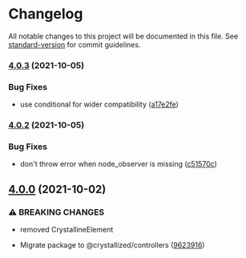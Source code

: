 # Changelog

All notable changes to this project will be documented in this file. See [standard-version](https://github.com/conventional-changelog/standard-version) for commit guidelines.

### [4.0.3](https://github.com/whitefusionhq/crystallized/compare/v4.0.2...v4.0.3) (2021-10-05)


### Bug Fixes

* use conditional for wider compatibility ([a17e2fe](https://github.com/whitefusionhq/crystallized/commit/a17e2fe6972c53dfd4722f481d7bfbb139c54531))

### [4.0.2](https://github.com/whitefusionhq/crystallized/compare/v4.0.0...v4.0.2) (2021-10-05)


### Bug Fixes

* don't throw error when node_observer is missing ([c51570c](https://github.com/whitefusionhq/crystallized/commit/c51570c3e38bfedb76b9080abbc633e1b0630753))

## [4.0.0](https://github.com/whitefusionhq/crystallized/compare/v3.0.0...v4.0.0) (2021-10-02)


### ⚠ BREAKING CHANGES

* removed CrystallineElement

* Migrate package to @crystallized/controllers ([9623916](https://github.com/whitefusionhq/crystallized/commit/96239167de6ece0399ebf10527b4805a3a7fb90f))
